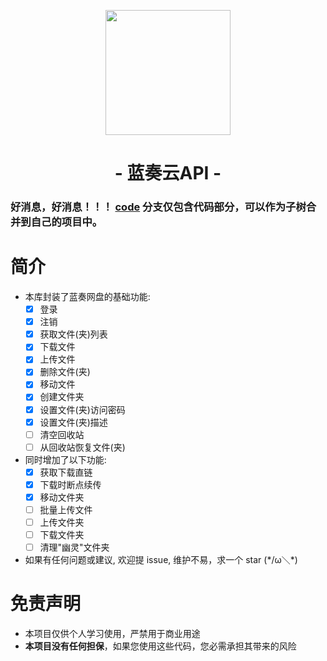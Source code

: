 <p align="center">
<img src="https://pc.woozooo.com/img/logo2.gif" width="200">
</p>

<h1 align="center">- 蓝奏云API -</h1>

### 好消息，好消息！！！ [code](https://github.com/psygames/LanZouCloud-API-Sharp/tree/code) 分支仅包含代码部分，可以作为子树合并到自己的项目中。

# 简介

- 本库封装了蓝奏网盘的基础功能: 
  - [x] 登录
  - [x] 注销
  - [x] 获取文件(夹)列表
  - [x] 下载文件
  - [x] 上传文件
  - [x] 删除文件(夹)
  - [x] 移动文件
  - [x] 创建文件夹
  - [x] 设置文件(夹)访问密码
  - [x] 设置文件(夹)描述
  - [ ] 清空回收站
  - [ ] 从回收站恢复文件(夹)

- 同时增加了以下功能: 
  - [x] 获取下载直链
  - [x] 下载时断点续传
  - [x] 移动文件夹
  - [ ] 批量上传文件
  - [ ] 上传文件夹
  - [ ] 下载文件夹
  - [ ] 清理"幽灵"文件夹

- 如果有任何问题或建议, 欢迎提 issue, 维护不易，求一个 star (\*/ω＼*)

# 免责声明

- 本项目仅供个人学习使用，严禁用于商业用途
- **本项目没有任何担保**，如果您使用这些代码，您必需承担其带来的风险
